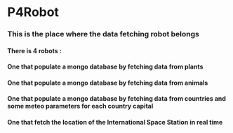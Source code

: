 # P4Robot

### This is the place where the data fetching robot belongs

#### There is 4 robots :

#### One that populate a mongo database by fetching data from plants

#### One that populate a mongo database by fetching data from animals

#### One that populate a mongo database by fetching data from countries and some meteo parameters for each country capital

#### One that fetch the location of the International Space Station in real time

